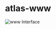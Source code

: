 # atlas-www

![www Interface](https://res.cloudinary.com/da32ufmnf/image/upload/v1645996024/atlas/fmcqe8krtamhskj8gmd1.jpg)
